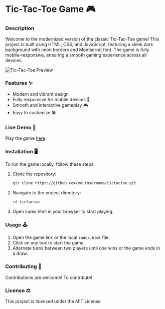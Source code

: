 # Tic-Tac-Toe Game 🎮

### Description
Welcome to the modernized version of the classic Tic-Tac-Toe game! This project is built using HTML, CSS, and JavaScript, featuring a sleek dark background with neon borders and Montserrat font. The game is fully mobile-responsive, ensuring a smooth gaming experience across all devices.

![Tic-Tac-Toe Preview](https://harshag.vercel.app/_next/image?url=%2F_next%2Fstatic%2Fmedia%2FTicNeo.e998a090.png&w=640&q=75)

### Features ✨
- Modern and vibrant design
- Fully responsive for mobile devices 📱
- Smooth and interactive gameplay 🎮
- Easy to customize 🛠️

### Live Demo 🚀
Play the game [here](https://ticneo.vercel.app/).

### Installation 🖥️
To run the game locally, follow these steps:

1. Clone the repository:
   ```bash
   git clone https://github.com/yourusername/tictactoe.git

2. Navigate to the project directory:
   ```bash
   cd tictactoe

3. Open index.html in your browser to start playing.

### Usage 🕹️
1. Open the game link or the local `index.html` file.
2. Click on any box to start the game.
3. Alternate turns between two players until one wins or the game ends in a draw.

### Contributing 🤝
Contributions are welcome! To contribute!

### License ⚖️
This project is licensed under the MIT License

